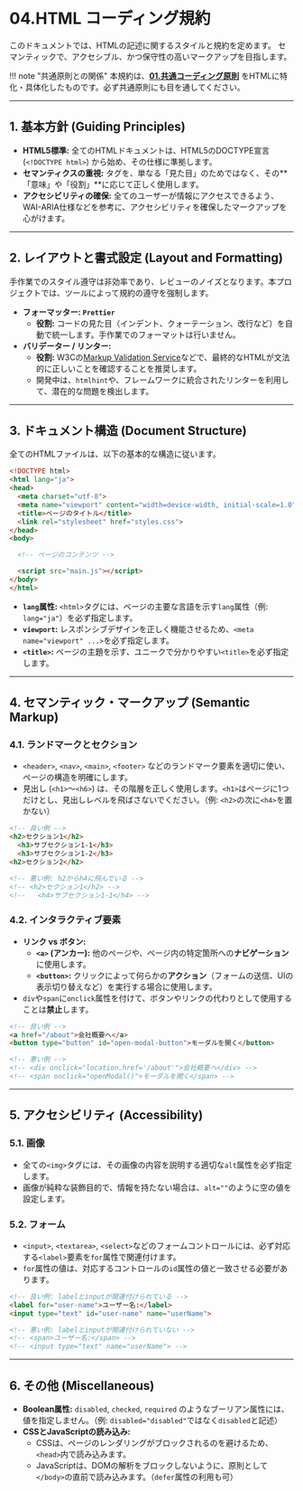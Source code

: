 # 04.HTML コーディング規約

このドキュメントでは、HTMLの記述に関するスタイルと規約を定めます。
セマンティックで、アクセシブル、かつ保守性の高いマークアップを目指します。

!!! note "共通原則との関係"
    本規約は、**[01.共通コーディング原則](../01_共通規則/01_共通コーディング原則.md)** をHTMLに特化・具体化したものです。必ず共通原則にも目を通してください。

---

## 1. 基本方針 (Guiding Principles)

*   **HTML5標準:** 全てのHTMLドキュメントは、HTML5のDOCTYPE宣言 (`<!DOCTYPE html>`) から始め、その仕様に準拠します。
*   **セマンティクスの重視:** タグを、単なる「見た目」のためではなく、その**「意味」や「役割」**に応じて正しく使用します。
*   **アクセシビリティの確保:** 全てのユーザーが情報にアクセスできるよう、WAI-ARIA仕様などを参考に、アクセシビリティを確保したマークアップを心がけます。

---

## 2. レイアウトと書式設定 (Layout and Formatting)

手作業でのスタイル遵守は非効率であり、レビューのノイズとなります。本プロジェクトでは、ツールによって規約の遵守を強制します。

*   **フォーマッター: `Prettier`**
    *   **役割:** コードの見た目（インデント、クォーテーション、改行など）を自動で統一します。手作業でのフォーマットは行いません。
*   **バリデーター / リンター:**
    *   **役割:** W3Cの[Markup Validation Service](https://validator.w3.org/)などで、最終的なHTMLが文法的に正しいことを確認することを推奨します。
    *   開発中は、`htmlhint`や、フレームワークに統合されたリンターを利用して、潜在的な問題を検出します。

---

## 3. ドキュメント構造 (Document Structure)

全てのHTMLファイルは、以下の基本的な構造に従います。

```html
<!DOCTYPE html>
<html lang="ja">
<head>
  <meta charset="utf-8">
  <meta name="viewport" content="width=device-width, initial-scale=1.0">
  <title>ページのタイトル</title>
  <link rel="stylesheet" href="styles.css">
</head>
<body>

  <!-- ページのコンテンツ -->

  <script src="main.js"></script>
</body>
</html>
```

*   **`lang`属性:** `<html>`タグには、ページの主要な言語を示す`lang`属性（例: `lang="ja"`）を必ず指定します。
*   **`viewport`:** レスポンシブデザインを正しく機能させるため、`<meta name="viewport" ...>`を必ず指定します。
*   **`<title>`:** ページの主題を示す、ユニークで分かりやすい`<title>`を必ず指定します。

---

## 4. セマンティック・マークアップ (Semantic Markup)

### 4.1. ランドマークとセクション
*   `<header>`, `<nav>`, `<main>`, `<footer>` などのランドマーク要素を適切に使い、ページの構造を明確にします。
*   見出し (`<h1>`〜`<h6>`) は、その階層を正しく使用します。`<h1>`はページに1つだけとし、見出しレベルを飛ばさないでください。（例: `<h2>`の次に`<h4>`を置かない）

```html
<!-- 良い例 -->
<h2>セクション1</h2>
  <h3>サブセクション1-1</h3>
  <h3>サブセクション1-2</h3>
<h2>セクション2</h2>

<!-- 悪い例: h2からh4に飛んでいる -->
<!-- <h2>セクション1</h2> -->
<!--   <h4>サブセクション1-1</h4> -->
```

### 4.2. インタラクティブ要素
*   **リンク vs ボタン:**
    *   **`<a>` (アンカー):** 他のページや、ページ内の特定箇所への**ナビゲーション**に使用します。
    *   **`<button>`:** クリックによって何らかの**アクション**（フォームの送信、UIの表示切り替えなど）を実行する場合に使用します。
*   `div`や`span`に`onclick`属性を付けて、ボタンやリンクの代わりとして使用することは**禁止**します。

```html
<!-- 良い例 -->
<a href="/about">会社概要へ</a>
<button type="button" id="open-modal-button">モーダルを開く</button>

<!-- 悪い例 -->
<!-- <div onclick="location.href='/about'">会社概要へ</div> -->
<!-- <span onclick="openModal()">モーダルを開く</span> -->
```
---

## 5. アクセシビリティ (Accessibility)

### 5.1. 画像
*   全ての`<img>`タグには、その画像の内容を説明する適切な`alt`属性を必ず指定します。
*   画像が純粋な装飾目的で、情報を持たない場合は、`alt=""`のように空の値を設定します。

### 5.2. フォーム
*   `<input>`, `<textarea>`, `<select>`などのフォームコントロールには、必ず対応する`<label>`要素を`for`属性で関連付けます。
*   `for`属性の値は、対応するコントロールの`id`属性の値と一致させる必要があります。

```html
<!-- 良い例: labelとinputが関連付けられている -->
<label for="user-name">ユーザー名:</label>
<input type="text" id="user-name" name="userName">

<!-- 悪い例: labelとinputが関連付けられていない -->
<!-- <span>ユーザー名:</span> -->
<!-- <input type="text" name="userName"> -->
```
---

## 6. その他 (Miscellaneous)

*   **Boolean属性:** `disabled`, `checked`, `required` のようなブーリアン属性には、値を指定しません。（例: `disabled="disabled"`ではなく`disabled`と記述）
*   **CSSとJavaScriptの読み込み:**
    *   CSSは、ページのレンダリングがブロックされるのを避けるため、`<head>`内で読み込みます。
    *   JavaScriptは、DOMの解析をブロックしないように、原則として`</body>`の直前で読み込みます。（`defer`属性の利用も可）

